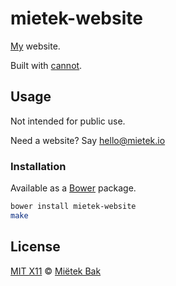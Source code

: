 mietek-website
==============

[My](http://mietek.io/) website.

Built with [cannot](https://github.com/mietek/cannot/).


Usage
-----

Not intended for public use.

Need a website?  Say hello@mietek.io


### Installation

Available as a [Bower](http://bower.io/) package.

```sh
bower install mietek-website
make
```


License
-------

[MIT X11](https://github.com/mietek/license/blob/master/LICENSE.md) © [Miëtek Bak](http://mietek.io/)
